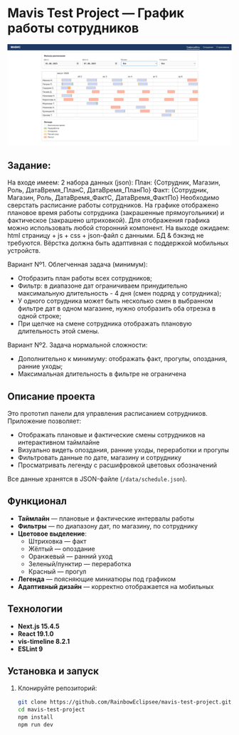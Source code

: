 # Mavis Test Project — График работы сотрудников

![Preview](.github/preview.png)

## Задание:
На входе имеем: 2 набора данных (json):
План: {Сотрудник, Магазин, Роль, ДатаВремя_ПланС, ДатаВремя_ПланПо} Факт: {Сотрудник, Магазин, Роль, ДатаВремя_ФактС, ДатаВремя_ФактПо}
Необходимо сверстать расписание работы сотрудников. 
На графике отображено плановое время работы сотрудника (закрашенные прямоугольники) и фактическое (закрашено штриховкой). 
Для отображения графика можно использовать любой сторонний компонент.
На выходе ожидаем: html страницу + js + css + json-файл с данными.
БД & бэкэнд не требуются. Вёрстка должна быть адаптивная с поддержкой мобильных устройств.

Вариант Nº1. Облегченная задача (минимум):
- Отобразить план работы всех сотрудников;
- Фильтр: в диапазоне дат ограничиваем принудительно максимальную длительность - 4 дня (смен подряд у сотрудника);
- У одного сотрудника может быть несколько смен в выбранном фильтре дат в одном магазине, нужно отобразить оба отрезка в одной строке;
- При щелчке на смене сотрудника отображать плановую длительность этой смены.

Вариант Nº2. Задача нормальной сложности:
- Дополнительно к минимуму: отображать факт, прогулы, опоздания, ранние уходы;
- Максимальная длительность в фильтре не ограничена
 

## Описание проекта
Это прототип панели для управления расписанием сотрудников. Приложение позволяет:

- Отображать плановые и фактические смены сотрудников на интерактивном таймлайне
- Визуально видеть опоздания, ранние уходы, переработки и прогулы
- Фильтровать данные по дате, магазину и сотруднику
- Просматривать легенду с расшифровкой цветовых обозначений

Все данные хранятся в JSON-файле (`/data/schedule.json`).

## Функционал

- **Таймлайн** — плановые и фактические интервалы работы
- **Фильтры** — по диапазону дат, по магазину, по сотруднику
- **Цветовое выделение**:
  - Штриховка — факт
  - Жёлтый — опоздание
  - Оранжевый — ранний уход
  - Зеленый/пунктир — переработка
  - Красный — прогул
- **Легенда** — поясняющие миниатюры под графиком
- **Адаптивный дизайн** — корректно отображается на мобильных

## Технологии

- **Next.js 15.4.5**  
- **React 19.1.0**  
- **vis-timeline 8.2.1**  
- **ESLint 9**

## Установка и запуск

1. Клонируйте репозиторий:
   ```bash
   git clone https://github.com/RainbowEclipsee/mavis-test-project.git
   cd mavis-test-project
   npm install
   npm run dev
